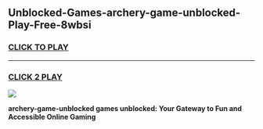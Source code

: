 
## Unblocked-Games-archery-game-unblocked-Play-Free-8wbsi
<h3>
<a href="https://premium76.site?title=archery-game-unblocked&ref=10A">CLICK TO PLAY</a></h3>
<hr>

<h3>
<a href="https://premium76.site?title=archery-game-unblocked&ref=10A">CLICK 2 PLAY</a>
  
</h3>

<a href="https://premium76.site?title=archery-game-unblocked&ref=10A"><img src="https://clearcache.store/games.png"></a>


**archery-game-unblocked games unblocked: Your Gateway to Fun and Accessible Online Gaming**
